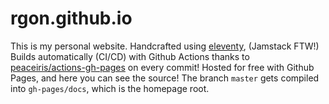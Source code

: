 # rgon.github.io
This is my personal website. Handcrafted using [eleventy](https://11ty.dev), (Jamstack FTW!)
Builds automatically (CI/CD) with Github Actions thanks to [peaceiris/actions-gh-pages](https://github.com/peaceiris/actions-gh-pages) on every commit!
Hosted for free with Github Pages, and here you can see the source!
The branch `master` gets compiled into `gh-pages/docs`, which is the homepage root.